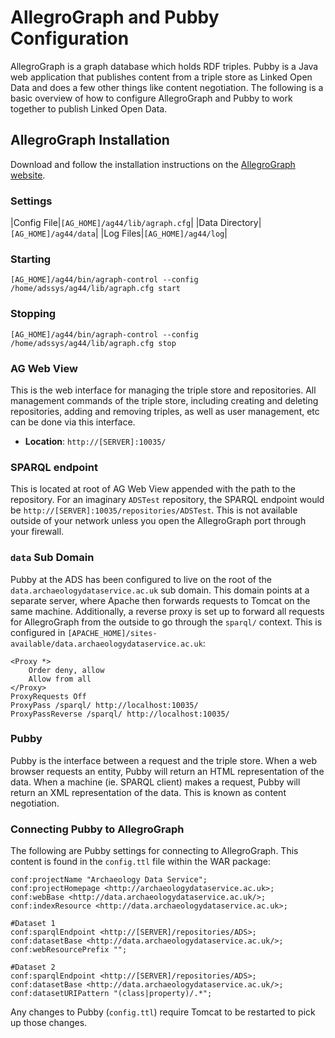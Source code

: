 AllegroGraph and Pubby Configuration
====================================

AllegroGraph is a graph database which holds RDF triples. Pubby is a Java web application that publishes content from a triple store as Linked Open Data and does a few other things like content negotiation. The following is a basic overview of how to configure AllegroGraph and Pubby to work together to publish Linked Open Data.

AllegroGraph Installation
-------------------------

Download and follow the installation instructions on the [AllegroGraph website](http://www.franz.com/agraph/downloads/).

### Settings ###

|Config File|`[AG_HOME]/ag44/lib/agraph.cfg`|
|Data Directory|`[AG_HOME]/ag44/data`|
|Log Files|`[AG_HOME]/ag44/log`|

### Starting ###

```
[AG_HOME]/ag44/bin/agraph-control --config /home/adssys/ag44/lib/agraph.cfg start
```

### Stopping ###

```
[AG_HOME]/ag44/bin/agraph-control --config /home/adssys/ag44/lib/agraph.cfg stop
```

### AG Web View ###

This is the web interface for managing the triple store and repositories. All management commands of the triple store, including creating and deleting repositories, adding and removing triples, as well as user management, etc can be done via this interface.

+ __Location__: `http://[SERVER]:10035/`

### SPARQL endpoint ###

This is located at root of AG Web View appended with the path to the repository.  For an imaginary `ADSTest` repository, the SPARQL endpoint would be `http://[SERVER]:10035/repositories/ADSTest`. This is not available outside of your network unless you open the AllegroGraph port through your firewall.

### `data` Sub Domain ###

Pubby at the ADS has been configured to live on the root of the `data.archaeologydataservice.ac.uk` sub domain.  This domain points at a separate server, where Apache then forwards requests to Tomcat on the same machine.  Additionally, a reverse proxy is set up to forward all requests for AllegroGraph from the outside to go through the `sparql/` context.  This is configured in `[APACHE_HOME]/sites-available/data.archaeologydataservice.ac.uk`:

```
<Proxy *>
    Order deny, allow
    Allow from all
</Proxy>
ProxyRequests Off
ProxyPass /sparql/ http://localhost:10035/
ProxyPassReverse /sparql/ http://localhost:10035/
```

### Pubby ###

Pubby is the interface between a request and the triple store. When a web browser requests an entity, Pubby will return an HTML representation of the data. When a machine (ie. SPARQL client) makes a request, Pubby will return an XML representation of the data. This is known as content negotiation.

### Connecting Pubby to AllegroGraph ###

The following are Pubby settings for connecting to AllegroGraph. This content is found in the `config.ttl` file within the WAR package:

```
conf:projectName "Archaeology Data Service";
conf:projectHomepage <http://archaeologydataservice.ac.uk>;
conf:webBase <http://data.archaeologydataservice.ac.uk/>;
conf:indexResource <http://data.archaeologydataservice.ac.uk>;

#Dataset 1
conf:sparqlEndpoint <http://[SERVER]/repositories/ADS>;
conf:datasetBase <http://data.archaeologydataservice.ac.uk/>;
conf:webResourcePrefix "";

#Dataset 2
conf:sparqlEndpoint <http://[SERVER]/repositories/ADS>;
conf:datasetBase <http://data.archaeologydataservice.ac.uk/>;
conf:datasetURIPattern "(class|property)/.*";
```

Any changes to Pubby (`config.ttl`) require Tomcat to be restarted to pick up those changes.

